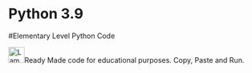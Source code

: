 # Python 3.9
#Elementary Level Python Code

<img src="https://www.w3schools.com/images/lamp.jpg" alt="Lamp" width="32" height="32">Ready Made code for educational purposes. Copy, Paste and Run.

